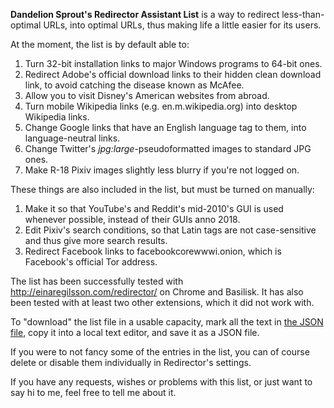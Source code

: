 <b>Dandelion Sprout's Redirector Assistant List</b> is a way to redirect less-than-optimal URLs, into optimal URLs, thus making life a little easier for its users.

At the moment, the list is by default able to:
1) Turn 32-bit installation links to major Windows programs to 64-bit ones.
2) Redirect Adobe's official download links to their hidden clean download link, to avoid catching the disease known as McAfee.
3) Allow you to visit Disney's American websites from abroad.
4) Turn mobile Wikipedia links (e.g. en.m.wikipedia.org) into desktop Wikipedia links.
5) Change Google links that have an English language tag to them, into language-neutral links.
6) Change Twitter's _jpg:large_-pseudoformatted images to standard JPG ones.
7) Make R-18 Pixiv images slightly less blurry if you're not logged on.

These things are also included in the list, but must be turned on manually:
1) Make it so that YouTube's and Reddit's mid-2010's GUI is used whenever possible, instead of their GUIs anno 2018.
2) Edit Pixiv's search conditions, so that Latin tags are not case-sensitive and thus give more search results.
3) Redirect Facebook links to facebookcorewwwi.onion, which is Facebook's official Tor address.

The list has been successfully tested with http://einaregilsson.com/redirector/ on Chrome and Basilisk. It has also been tested with at least two other extensions, which it did not work with.

To "download" the list file in a usable capacity, mark all the text in [the JSON file](https://github.com/DandelionSprout/adfilt/blob/master/Dandelion%20Sprout-s%20Redirector%20Assistant%20List/DandelionSproutRedirectorList.json), copy it into a local text editor, and save it as a JSON file.

If you were to not fancy some of the entries in the list, you can of course delete or disable them individually in Redirector's settings.

If you have any requests, wishes or problems with this list, or just want to say hi to me, feel free to tell me about it.
